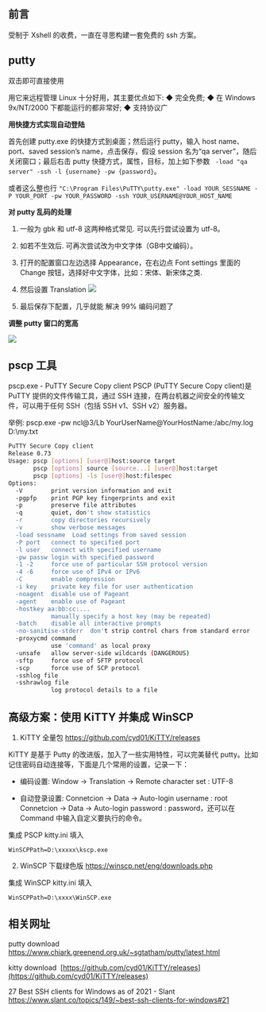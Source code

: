 ## 前言

受制于 Xshell 的收费，一直在寻思构建一套免费的 ssh 方案。

## putty

双击即可直接使用

用它来远程管理 Linux 十分好用，其主要优点如下:
◆ 完全免费;
◆ 在 Windows 9x/NT/2000 下都能运行的都非常好;
◆ 支持协议广

**用快捷方式实现自动登陆**

首先创建 putty.exe 的快捷方式到桌面；然后运行 putty，输入 host name、port、saved session’s name，点击保存，假设 session 名为“qa server”，随后关闭窗口；最后右击 putty 快捷方式，属性，目标，加上如下参数
` -load "qa server" -ssh -l {username} -pw {password}`。

或者这么整也行 `"C:\Program Files\PuTTY\putty.exe" -load YOUR_SESSNAME -P YOUR_PORT -pw YOUR_PASSWORD -ssh YOUR_USERNAME@YOUR_HOST_NAME`

**对 putty 乱码的处理**

1. 一般为 gbk 和 utf-8 这两种格式常见. 可以先行尝试设置为 utf-8。

2. 如若不生效后. 可再次尝试改为中文字体（GB中文编码）。

3. 打开的配置窗口左边选择 Appearance，在右边点 Font settings 里面的 Change 按钮，选择好中文字体，比如：宋体、新宋体之类.

4. 然后设置 Translation 
![](https://upload-images.jianshu.io/upload_images/1662509-017309e50c75983f.png?imageMogr2/auto-orient/strip%7CimageView2/2/w/1240)

5. 最后保存下配置，几乎就能 解决 99% 编码问题了

**调整 putty 窗口的宽高**

![](https://upload-images.jianshu.io/upload_images/1662509-33bbff834134ff05.png?imageMogr2/auto-orient/strip%7CimageView2/2/w/1240)

## pscp 工具

pscp.exe - PuTTY Secure Copy client
PSCP (PuTTY Secure Copy client)是 PuTTY 提供的文件传输工具，通过 SSH 连接，在两台机器之间安全的传输文件，可以用于任何 SSH（包括 SSH v1、SSH v2）服务器。

举例: 
pscp.exe -pw  ncl@3/Lb YourUserName@YourHostName:/abc/my.log D:\my.txt

```bash
PuTTY Secure Copy client
Release 0.73
Usage: pscp [options] [user@]host:source target
       pscp [options] source [source...] [user@]host:target
       pscp [options] -ls [user@]host:filespec
Options:
  -V        print version information and exit
  -pgpfp    print PGP key fingerprints and exit
  -p        preserve file attributes
  -q        quiet, don't show statistics
  -r        copy directories recursively
  -v        show verbose messages
  -load sessname  Load settings from saved session
  -P port   connect to specified port
  -l user   connect with specified username
  -pw passw login with specified password
  -1 -2     force use of particular SSH protocol version
  -4 -6     force use of IPv4 or IPv6
  -C        enable compression
  -i key    private key file for user authentication
  -noagent  disable use of Pageant
  -agent    enable use of Pageant
  -hostkey aa:bb:cc:...
            manually specify a host key (may be repeated)
  -batch    disable all interactive prompts
  -no-sanitise-stderr  don't strip control chars from standard error
  -proxycmd command
            use 'command' as local proxy
  -unsafe   allow server-side wildcards (DANGEROUS)
  -sftp     force use of SFTP protocol
  -scp      force use of SCP protocol
  -sshlog file
  -sshrawlog file
            log protocol details to a file
```

## 高级方案：使用 KiTTY  并集成 WinSCP

1. KiTTY 全量包 https://github.com/cyd01/KiTTY/releases

KiTTY 是基于 Putty 的改进版，加入了一些实用特性，可以完美替代 putty。比如记住密码自动连接等，下面是几个常用的设置，记录一下：
* 编码设置: Window -> Translation -> Remote character set : UTF-8

* 自动登录设置: Connetcion -> Data -> Auto-login username : root
Connetcion -> Data -> Auto-login password : password，还可以在 Command 中输入自定义要执行的命令。

集成 PSCP
kitty.ini 填入
```
WinSCPPath=D:\xxxxx\kscp.exe
```

2. WinSCP 下载绿色版 https://winscp.net/eng/downloads.php

集成 WinSCP
kitty.ini 填入
```
WinSCPPath=D:\xxxx\WinSCP.exe
```

## 相关网址

putty download
https://www.chiark.greenend.org.uk/~sgtatham/putty/latest.html

kitty download
 [https://github.com/cyd01/KiTTY/releases](https://github.com/cyd01/KiTTY/releases)

27 Best SSH clients for Windows as of 2021 - Slant https://www.slant.co/topics/149/~best-ssh-clients-for-windows#21
